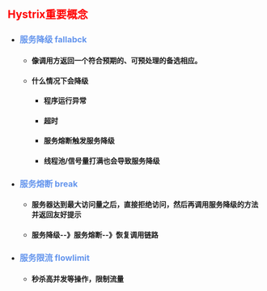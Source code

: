 ## <font color='red'>Hystrix重要概念</font>





- ### <font color='cornflowerblue'>服务降级 fallabck</font>

  - #### 像调用方返回一个符合预期的、可预处理的备选相应。

  - #### 什么情况下会降级

    - #### 程序运行异常

    - #### 超时

    - #### 服务熔断触发服务降级

    - #### 线程池/信号量打满也会导致服务降级

- ### <font color='cornflowerblue'>服务熔断 break</font>

  - #### 服务器达到最大访问量之后，直接拒绝访问，然后再调用服务降级的方法并返回友好提示

  - #### 服务降级--》服务熔断--》恢复调用链路

- ### <font color='cornflowerblue'>服务限流 flowlimit</font>

  - #### 秒杀高并发等操作，限制流量












